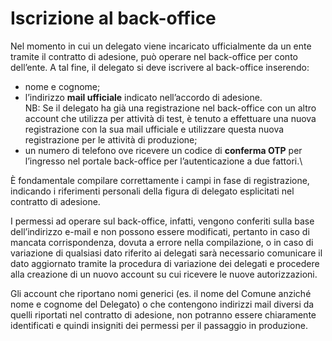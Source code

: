 # Iscrizione al back-office

Nel momento in cui un delegato viene incaricato ufficialmente da un ente tramite il contratto di adesione, può operare nel back-office per conto dell’ente. A tal fine, il delegato si deve iscrivere al back-office inserendo:

* nome e cognome;
* l’indirizzo **mail ufficiale** indicato nell’accordo di adesione.\
  NB: Se il delegato ha già una registrazione nel back-office con un altro account che utilizza per attività di test, è tenuto a effettuare una nuova registrazione con la sua mail ufficiale e utilizzare questa nuova registrazione per le attività di produzione;
* un numero di telefono ove ricevere un codice di **conferma OTP** per l’ingresso nel portale back-office per l’autenticazione a due fattori.\


È fondamentale compilare correttamente i campi in fase di registrazione, indicando i riferimenti personali della figura di delegato esplicitati nel contratto di adesione.

I permessi ad operare sul back-office, infatti, vengono conferiti sulla base dell’indirizzo e-mail e non possono essere modificati, pertanto in caso di mancata corrispondenza, dovuta a errore nella compilazione, o in caso di variazione di qualsiasi dato riferito ai delegati sarà necessario comunicare il dato aggiornato tramite la procedura di variazione dei delegati e procedere alla creazione di un nuovo account su cui ricevere le nuove autorizzazioni.

Gli account che riportano nomi generici (es. il nome del Comune anziché nome e cognome del Delegato) o che contengono indirizzi mail diversi da quelli riportati nel contratto di adesione, non potranno essere chiaramente identificati e quindi insigniti dei permessi per il passaggio in produzione.
